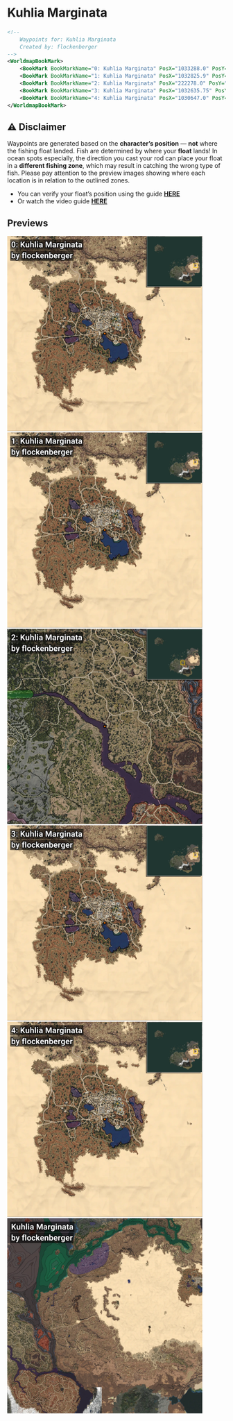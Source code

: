 # Kuhlia Marginata
```xml
<!--
    Waypoints for: Kuhlia Marginata
    Created by: flockenberger
-->
<WorldmapBookMark>
    <BookMark BookMarkName="0: Kuhlia Marginata" PosX="1033288.0" PosY="10746.0" PosZ="189302.0" />
    <BookMark BookMarkName="1: Kuhlia Marginata" PosX="1032825.9" PosY="10563.832" PosZ="189545.78" />
    <BookMark BookMarkName="2: Kuhlia Marginata" PosX="222278.0" PosY="-5258.0" PosZ="-84637.0" />
    <BookMark BookMarkName="3: Kuhlia Marginata" PosX="1032635.75" PosY="10602.507" PosZ="189235.16" />
    <BookMark BookMarkName="4: Kuhlia Marginata" PosX="1030647.0" PosY="10501.064" PosZ="187722.52" />
</WorldmapBookMark>
```

## ⚠️ Disclaimer
Waypoints are generated based on the __**character’s position**__ — __not__ where the fishing float landed.
Fish are determined by where your **float** lands!
In ocean spots especially, the direction you cast your rod can place your float in a **different fishing zone**, which may result in catching the wrong type of fish.
Please pay attention to the preview images showing where each location is in relation to the outlined zones.

- You can verify your float’s position using the guide [**HERE**](https://flockenberger.github.io/bdo-fish-position/)
- Or watch the video guide [**HERE**](https://youtu.be/t-VXcRoNojk)

## Previews
<img src="./Kuhlia Marginata_0_Preview.webp" width="450"/> <img src="./Kuhlia Marginata_1_Preview.webp" width="450"/> <img src="./Kuhlia Marginata_2_Preview.webp" width="450"/> <img src="./Kuhlia Marginata_3_Preview.webp" width="450"/> <img src="./Kuhlia Marginata_4_Preview.webp" width="450"/> <img src="./Kuhlia Marginata_Preview.webp" width="450"/> 